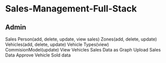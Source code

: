# Sales-Management-Full-Stack

## Admin

Sales Person(add, delete, update, view sales)
Zones(add, delete, update)
Vehicles(add, delete, update)
Vehicle Types(view)
CommisionModel(update)
View Vehicles Sales Data as Graph
Upload Sales Data
Approve Vehicle Sold data
